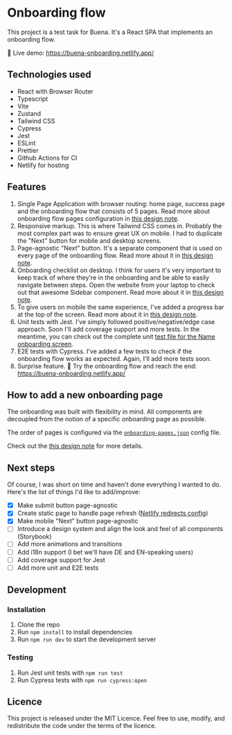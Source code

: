 # Onboarding flow

This project is a test task for Buena. It's a React SPA that implements an onboarding flow. 

🔗 Live demo: https://buena-onboarding.netlify.app/

## Technologies used

* React with Browser Router
* Typescript 
* Vite 
* Zustand
* Tailwind CSS
* Cypress
* Jest
* ESLint
* Prettier
* Github Actions for CI
* Netlify for hosting

## Features

1. Single Page Application with browser routing: home page, success page and the onboarding flow that consists of 5 pages. Read more about onboarding flow pages configuration in [this design note](design_notes/1_onboarding_configuration.md).
2. Responsive markup. This is where Tailwind CSS comes in. Probably the most complex part was to ensure great UX on mobile. I had to duplicate the "Next" button for mobile and desktop screens. 
3. Page-agnostic "Next" button. It's a separate component that is used on every page of the onboarding flow. Read more about it in [this design note](design_notes/3_next_button_functionality.md).
4. Onboarding checklist on desktop. I think for users it's very important to keep track of where they're in the onboarding and be able to easily navigate between steps. Open the website from your laptop to check out that awesome Sidebar component. Read more about it in [this design note](design_notes/4_sidebar_functionality.md). 
5. To give users on mobile the same experience, I've added a progress bar at the top of the screen. Read more about it in [this design note](design_notes/5_mobile_navigation.md).
6. Unit tests with Jest. I've simply followed positive/negative/edge case approach. Soon I'll add coverage support and more tests. In the meantime, you can check out the complete unit [test file for the Name onboarding screen](https://github.com/ikorotkaya/buena-onboarding/blob/main/src/pages/onboarding/Name.spec.tsx).
7. E2E tests with Cypress. I've added a few tests to check if the onboarding flow works as expected. Again, I'll add more tests soon.
8. Surprise feature. 🎁 Try the onboarding flow and reach the end: https://buena-onboarding.netlify.app/

## How to add a new onboarding page

The onboarding was built with flexibility in mind. All components are decoupled from the notion of a specific onboarding page as possible. 

The order of pages is configured via the [`onboarding-pages.json`](https://github.com/ikorotkaya/onboarding-spa/blob/main/onboarding-pages.json) config file.

Check out the [this design note](design_notes/2_add_new_onboarding_page.md) for more details.

## Next steps

Of course, I was short on time and haven't done everything I wanted to do. Here's the list of things I'd like to add/improve:

- [x] Make submit button page-agnostic 
- [x] Create static page to handle page refresh ([Netlify redirects config](https://docs.netlify.com/routing/redirects/rewrites-proxies/#shadowing))
- [x] Make mobile "Next" button page-agnostic
- [ ] Introduce a design system and align the look and feel of all components (Storybook)
- [ ] Add more animations and transitions
- [ ] Add i18n support (I bet we'll have DE and EN-speaking users) 
- [ ] Add coverage support for Jest
- [ ] Add more unit and E2E tests

## Development 

### Installation

1. Clone the repo
2. Run `npm install` to install dependencies
3. Run `npm run dev` to start the development server

### Testing

1. Run Jest unit tests with `npm run test`
2. Run Cypress tests with `npm run cypress:open`

## Licence

This project is released under the MIT Licence. Feel free to use, modify, and redistribute the code under the terms of the licence.
